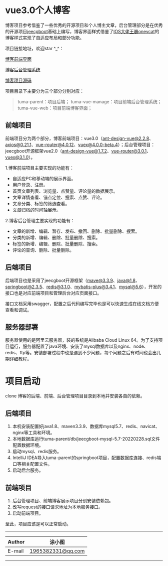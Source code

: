 # vue3.0个人博客

博客项目参考借鉴了一些优秀的开源项目和个人博主文章，后台管理部分是在优秀的开源项目[jeecgboot](http://doc.jeecg.com)基础上编写，博客界面样式借鉴了[IOS大佬王巍onevcat](https://onevcat.com)的博客样式实现了自适应布局和部分功能。

项目链接地址，欢迎star ^_^：

[博客前端界面](http://120.76.216.29/)

[博客后台管理系统](http://120.76.216.29/admin)

[博客项目源码](https://github.com/tujindong/tuma_blog)

项目目录下主要分为三个部分分别对应：

>tuma-parent：项目后端；
>tuma-vue-manage：项目前端后台管理系统；
>tuma-vue-web：项目前端博客界面；

## 前端项目

前端项目分为两个部分，博客前端项目：vue3.0（ant-design-vue@2.2.8、axios@0.21.1、vue-router@4.0.12、vuex@4.0.0-beta.4）；后台管理项目：jeecgboot开源框架vue2.0（ant-design-vue@1.7.2、vue-router@3.0.1、vuex@3.1.0）。

1.博客前端项目主要实现的功能有：

- 自适应PC和移动端的展示界面。
- 用户登录、注册。
- 首页文章列表、浏览量、点赞量、评论量的数据展示。
- 文章详情查看、锚点定位、搜索、点赞、评论。
- 文章分类、标签的筛选查看。
- 文章归档的时间轴展示。

2.博客后台管理主要实现的功能有：

- 文章的新增、编辑、暂存、发布、撤回、删除、批量删除、搜索。
- 分类的新增、编辑、删除、批量删除、搜索。
- 标签的新增、编辑、删除、批量删除、搜索。
- 评论的查询、删除、批量删除。

## 后端项目

后端项目也是采用了jeecgboot开源框架（mave@3.3.9、java@1.8、 springboot@2.3.5、redis@3.1.0、mybatis-plus@3.4.1、mysql@5.6），开发的接口也是对应前端项目和管理后台对应页面接口。

接口文档采用swagger，配置之后代码编写完毕也是可以快速生成在线文档方便查看和调试。

## 服务器部署
服务器使用的是阿里云服务器，装的系统是Alibaba Cloud Linux 64。为了支持项目运行，服务器配置了java环境、安装了mysql数据库以及nginx、node、redis、ftp等。安装部署过程中也是遇到不少问题，每个问题之后有时间也会出几期详细教程。

# 项目启动
clone 博客的后端、前端、后台管理项目目录到本地并安装各自的依赖。

## 后端项目

1. 本机安装配置好java1.8、maven3.3.9、数据库mysql5.7、redis、navicat、nginx等工具和环境。
2. 本地数据库运行tuma-parent/db/jeecgboot-mysql-5.7-20220228.sql文件配置数据环境。
3. 启动mysql、redis服务。
4. IntelliJ IDEA导入tuma-parent的springboot项目，配置数据库连接、redis端口等相关配置文件。
5. 启动后台服务。
## 前端项目

1. 后台管理项目、前端博客展示项目分别安装依赖包。
2. 改写request的接口请求地址为本地服务接口。
3. 启动前端项目。

至此，项目应该是可以正常启动。


****
	
|Author|涂小图|
|---|---
|E-mail|1965382331@qq.com

****
